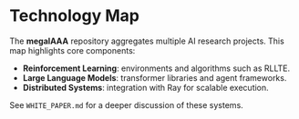 # Technology Map

The **megaIAAA** repository aggregates multiple AI research projects.
This map highlights core components:

- **Reinforcement Learning**: environments and algorithms such as RLLTE.
- **Large Language Models**: transformer libraries and agent frameworks.
- **Distributed Systems**: integration with Ray for scalable execution.

See `WHITE_PAPER.md` for a deeper discussion of these systems.
